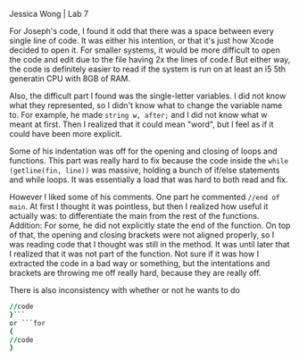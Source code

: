 Jessica Wong | Lab 7

For Joseph's code, I found it odd that there was a space between every single line of code. 
It was either his intention, or that it's just how Xcode decided to open it.
For smaller systems, it would be more difficult to open the code and edit due to the file having 2x the lines of code.f
But either way, the code is definitely easier to read if the system is run on at least an i5 5th generatin CPU with 8GB of RAM. 

Also, the difficult part I found was the single-letter variables. I did not know what they represented, so I didn't know what to change the variable name to. For example, he made 
```string w, after;``` 
and I did not know what w meant at first. Then I realized that it could mean "word", but I feel as if it could have been more explicit.

Some of his indentation was off for the opening and closing of loops and functions. This part was really hard to fix because
the code inside the ```while (getline(fin, line))``` was massive, holding a bunch of if/else statements and while loops. It was essentially a load that was hard to both read and fix.

However I liked some of his comments. One part he commented ```//end of main```. At first I thought it was pointless, but then I realized how useful it actually was: to differentiate the main from the rest of the functions.
Addition: For some, he did not explicitly state the end of the function. On top of that, the opening and closing brackets
were not aligned properly, so I was reading code that I thought was still in the method. It was until later that I realized that it was not part of the function.
Not sure if it was how I extracted the code in a bad way or something, but the intentations and brackets are throwing me off really hard, because they are really off.

There is also inconsistency with whether or not he wants to do
```for {
//code
}```
or ```for 
{
//code
}
```
